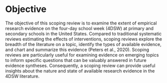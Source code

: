 # Objective

The objective of this scoping review is to examine the extent of empirical research evidence on the four-day school week (4DSW) at primary and secondary schools in the United States. Compared to traditional systematic reviews estimating the effects of interventions, scoping reviews explore the breadth of the literature on a topic, identify the types of available evidence, and chart and summarize this evidence (Peters et al., 2020). Scoping reviews are particularly useful for examining evidence on emerging topics to inform specific questions that can be valuably answered in future evidence syntheses. Consequently, a scoping review can provide useful insights about the nature and state of available research evidence in the 4DSW literature.
